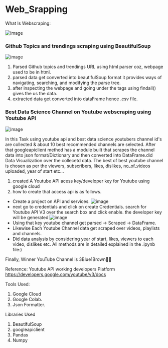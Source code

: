 # Web_Srapping

What Is Webscraping:

![image](https://user-images.githubusercontent.com/73512374/183890897-e35690ac-9aa6-4c52-b601-fbaac16b58e8.png)



### Github Topics and trendings scraping using BeautifulSoup

![image](https://user-images.githubusercontent.com/73512374/179812663-83e176fd-6174-4eac-9fa0-b648bbded4d4.png)


1. Parsed Github topics and trendings URL using html parser coz, webpage used to be in html.
2. parsed data get converted into beautifulSoup format it provides ways of navigating, searching, and modifying the parse tree.
3. after inspecting the webpage and going under the tags using findall() gives the us the data.
4. extracted data get converted into dataFrame hence .csv file.

### Best Data Science Channel on Youtube webscraping using Youtube API

![image](https://user-images.githubusercontent.com/73512374/179812470-387b579b-d9cb-43c3-ab25-f2379c4859fa.png)


In this Task using youtube api and best data science youtubers channel id's are collected & about 10 best recommended channels are selected. After that googleapiclient method has a module built that scrapes the channel data into json format/Dictionary and then converted into DataFrame.did Data Visualization over the collecetd data.
The best of best youtube channel is chosen as per the viewers, subscribers, likes, dislikes, no_of_videos uploaded, year of start etc...

1. created A Youtube API acess key/developer key for Youtube using google cloud
2. how to create that access api is as follows.
* Create a project on API and services.
![image](https://user-images.githubusercontent.com/73512374/179802244-c7d34076-92fd-4c2c-8171-93418629f153.png)
* next go to credentials and click on create Credentials. search for Youtube API V3 over the search box and click enable. the developer key will be generated
![image](https://user-images.githubusercontent.com/73512374/179803617-12de0760-9c44-4ccd-ad29-6bf9b8bb9dea.png)
* Using that key youtube channel get parsed -> Scraped -> DataFrame.
* Likewise Each Youtube Channel data get scraped over videos, playlists and channels.
* Did data analysis by considering year of start, likes, viewers to each video, dislikes etc.
All methods are in detailed explained in the .ipynb file:)

Finally, Winner YouTube Channel is 3Blue1Brown🎉🎉

Reference: Youtube API working developers Platform https://developers.google.com/youtube/v3/docs 


Tools Used:
1. Google Cloud
2. Google Colab.
3. Json Formatter.

Libraries Used
1. BeautifulSoup
2. googleapiclient
3. Pandas
4. Numpy
